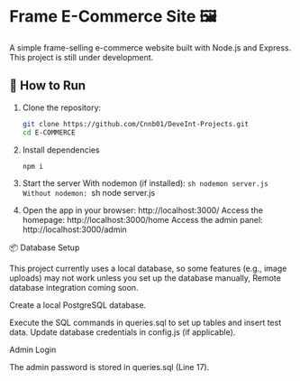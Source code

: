 # Frame E-Commerce Site 🖼️  
A simple frame-selling e-commerce website built with Node.js and Express. This project is still under development.

## 🚀 How to Run  
1. Clone the repository:  
   ```sh
   git clone https://github.com/Cnnb01/DeveInt-Projects.git
   cd E-COMMERCE

2. Install dependencies
   ```sh
   npm i

3. Start the server
With nodemon (if installed): ```sh nodemon server.js
Without nodemon: ```sh node server.js

4. Open the app in your browser:
http://localhost:3000/
Access the homepage: http://localhost:3000/home
Access the admin panel: http://localhost:3000/admin

📦 Database Setup

This project currently uses a local database, so some features (e.g., image uploads) may not work unless you set up the database manually, Remote database integration coming soon.

Create a local PostgreSQL database.

Execute the SQL commands in queries.sql to set up tables and insert test data.
Update database credentials in config.js (if applicable).

Admin Login

The admin password is stored in queries.sql (Line 17).
